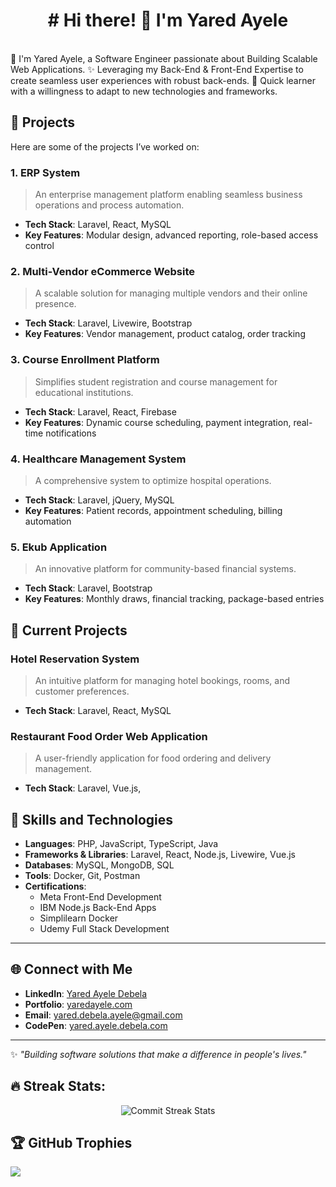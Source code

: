 <div align="center"><h1># Hi there! 👋 I'm Yared Ayele</h1></div>
<br>
👋 I'm Yared Ayele, a Software Engineer passionate about Building Scalable Web Applications. ✨ Leveraging my Back-End & Front-End Expertise to create seamless user experiences with robust back-ends. 🌱 Quick learner with a willingness to adapt to new technologies and frameworks.

## 🚀 Projects  
Here are some of the projects I’ve worked on:  

### **1. ERP System**  
> An enterprise management platform enabling seamless business operations and process automation.  
- **Tech Stack**: Laravel, React, MySQL  
- **Key Features**: Modular design, advanced reporting, role-based access control  

### **2. Multi-Vendor eCommerce Website**  
> A scalable solution for managing multiple vendors and their online presence.  
- **Tech Stack**: Laravel, Livewire, Bootstrap  
- **Key Features**: Vendor management, product catalog, order tracking  

### **3. Course Enrollment Platform**  
> Simplifies student registration and course management for educational institutions.  
- **Tech Stack**: Laravel, React, Firebase  
- **Key Features**: Dynamic course scheduling, payment integration, real-time notifications  

### **4. Healthcare Management System**  
> A comprehensive system to optimize hospital operations.  
- **Tech Stack**: Laravel, jQuery, MySQL  
- **Key Features**: Patient records, appointment scheduling, billing automation  

### **5. Ekub Application**  
> An innovative platform for community-based financial systems.  
- **Tech Stack**: Laravel, Bootstrap  
- **Key Features**: Monthly draws, financial tracking, package-based entries  

## 💼 Current Projects  

### **Hotel Reservation System**  
> An intuitive platform for managing hotel bookings, rooms, and customer preferences.  
- **Tech Stack**: Laravel, React, MySQL  

### **Restaurant Food Order Web Application**  
> A user-friendly application for food ordering and delivery management.  
- **Tech Stack**: Laravel, Vue.js,  

## 🌟 Skills and Technologies  

- **Languages**: PHP, JavaScript, TypeScript, Java  
- **Frameworks & Libraries**: Laravel, React, Node.js, Livewire, Vue.js  
- **Databases**: MySQL, MongoDB, SQL  
- **Tools**: Docker, Git, Postman  
- **Certifications**:  
  - Meta Front-End Development  
  - IBM Node.js Back-End Apps  
  - Simplilearn Docker  
  - Udemy Full Stack Development  
---

## 🌐 Connect with Me  

- **LinkedIn**: [Yared Ayele Debela](https://www.linkedin.com/in/yared-ayele-debela)  
- **Portfolio**: [yaredayele.com](https://yaredayele.com.com)  
- **Email**: [yared.debela.ayele@gmail.com](mailto:yared.debela.ayele@gmail.com)
- **CodePen**: [yared.ayele.debela.com](https://codepen.io/yared-ayele-debela)
---

✨ *"Building software solutions that make a difference in people's lives."*  

## 🔥 Streak Stats:
<div align="center">
  <img src="https://github-readme-streak-stats.herokuapp.com/?user=yared-ayele-debela&theme=radical" alt="Commit Streak Stats" />
</div>


## 🏆 GitHub Trophies
![](https://github-profile-trophy.vercel.app/?username=yared-ayele-debela&theme=dracula&no-frame=false&no-bg=false&margin-w=4)
